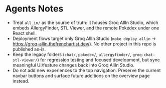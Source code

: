 # Agents Notes

- Treat `all_in/` as the source of truth: it houses Groq AllIn Studio, which embeds AllergyFinder, STL Viewer, and the remote Pokédex under one React shell.
- Deployment flows target only Groq AllIn Studio (`make deploy allin` → https://groq-allin.thefrenchartist.dev/). No other project in this repo is published as-is.
- Keep the legacy folders (`chat/`, `pokedex/`, `allergyfinder/`, `groq-chat-stl-viewer/`) for regression testing and focused development, but sync meaningful UI/feature changes back into Groq AllIn Studio.
- Do not add new experiences to the top navigation. Preserve the current navbar buttons and surface future additions on the
  overview page instead.
